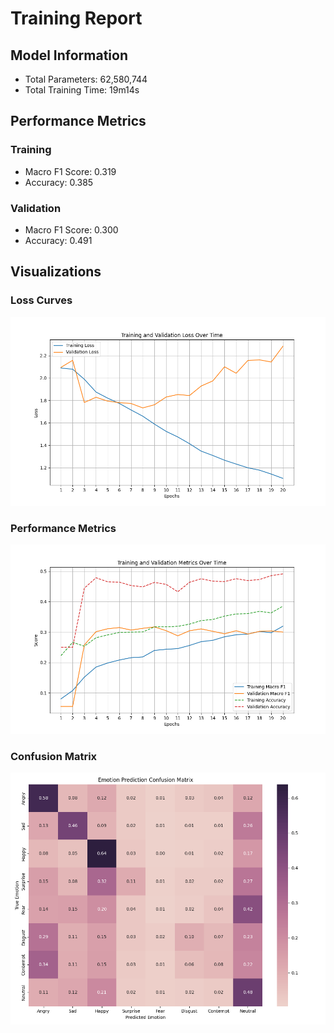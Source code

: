 
# Training Report

## Model Information
- Total Parameters: 62,580,744
- Total Training Time: 19m14s

## Performance Metrics
### Training
- Macro F1 Score: 0.319
- Accuracy: 0.385

### Validation  
- Macro F1 Score: 0.300
- Accuracy: 0.491

## Visualizations
### Loss Curves
![Loss Plot](./MSPPODCAST_SimpleModel_roberta-large-UTT_whisper-large-v3-UTT_loss.png)

### Performance Metrics
![Metrics Plot](./MSPPODCAST_SimpleModel_roberta-large-UTT_whisper-large-v3-UTT_metrics.png)

### Confusion Matrix
![Confusion Matrix](./MSPPODCAST_SimpleModel_roberta-large-UTT_whisper-large-v3-UTT_confu.png)
        